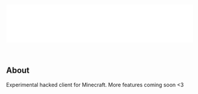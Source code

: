 <p align="center">
  <img src="https://github.com/localthreader/OdinClient/blob/master/src/main/resources/assets/odinclient/banner.png">
</p>

<br>

## About

Experimental hacked client for Minecraft.
More features coming soon <3
